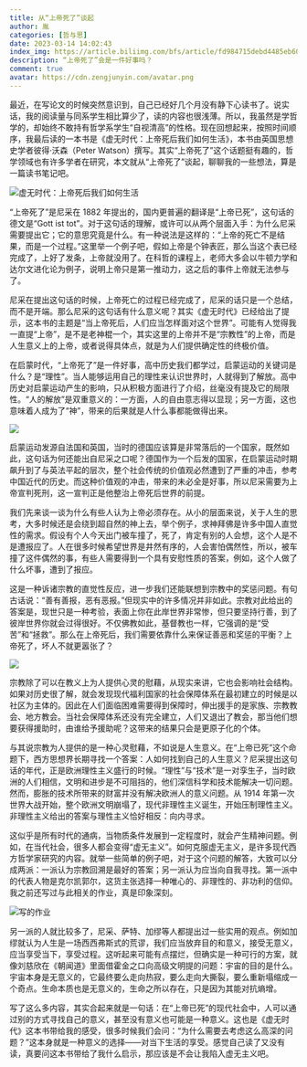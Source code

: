 ```yaml
---
title: 从“上帝死了”谈起
author: 胤
categories: [哲与思]
date: 2023-03-14 14:02:43
index_img: https://article.biliimg.com/bfs/article/fd984715debd4485eb6067d5eaac9c5ea4b56ee6.jpg@500w.webp
description: “上帝死了”会是一件好事吗？
comment: true
avatar: https://cdn.zengjunyin.com/avatar.png
---
```


最近，在写论文的时候突然意识到，自己已经好几个月没有静下心读书了。说实话，我的阅读量与同系学生相比算少了，读的内容也很浅薄。所以，我虽然是学哲学的，却始终不敢持有哲学系学生“自视清高”的性格。现在回想起来，按照时间顺序，我最后读的一本书是《虚无时代：上帝死后我们如何生活》，本书由英国思想史学者彼得·沃森（Peter Watson）撰写。其实“上帝死了”这个话题挺有趣的，哲学领域也有许多学者在研究，本文就从“上帝死了”谈起，聊聊我的一些想法，算是一篇读书笔记吧。

![虚无时代：上帝死后我们如何生活](https://article.biliimg.com/bfs/article/2db378d54a1319aa9f99db9f8c78fad6b8c3573e.jpg@800w_400h_1c.webp)

“上帝死了”是尼采在 1882 年提出的，国内更普遍的翻译是“上帝已死”，这句话的德文是“Gott ist tot”。对于这句话的理解，或许可以从两个层面入手：为什么尼采需要提出它；它的意思究竟是什么。有一种说法是这样的：“上帝的死亡不是结果，而是一个过程。”这里举一个例子吧，假如上帝是个钟表匠，那么当这个表已经完成了，上好了发条，上帝就没用了。在科哲的课程上，老师大多会以牛顿力学和达尔文进化论为例子，说明上帝只是第一推动力，这之后的事件上帝就无法参与了。

尼采在提出这句话的时候，上帝死亡的过程已经完成了，尼采的话只是一个总结，而不是开端。那么尼采的这句话有什么意义呢？其实《虚无时代》已经给出了提示，这本书的主题是“当上帝死后，人们应当怎样面对这个世界”。可能有人觉得我一直提“上帝”，是不是老神棍一个，其实这里的上帝并不是“宗教性”的上帝，而是人生意义上的上帝，或者说得具体点，就是为人们提供确定性的终极价值。

在启蒙时代，“上帝死了”是一件好事，高中历史我们都学过，启蒙运动的关键词是什么？是“理性”。当人能够运用自己的理性来认识世界时，人就得到了解放。高中历史对启蒙运动产生的影响，只从积极方面进行了介绍，丝毫没有提及它的局限性。“人的解放”是双重意义的：一方面，人的自由意志得以显现；另一方面，这也意味着人成为了“神”，带来的后果就是人什么事都能做得出来。

![](https://article.biliimg.com/bfs/article/fb19a243a5b6da30940b8ea53a0e36001cf08e06.jpg@800w_400h_1c.webp)

启蒙运动发源自法国和英国，当时的德国应该算是非常落后的一个国家，既然如此，这句话为何还能出自尼采之口呢？德国作为一个后发的国家，在启蒙运动时期飙升到了与英法平起的层次，整个社会传统的价值观必然遭到了严重的冲击，参考中国近代的历史。而这种价值观的冲击，带来的未必全是好事，所以尼采需要为上帝宣判死刑，这一宣判正是他整治上帝死后世界的前提。

我们先来谈一谈为什么有些人认为上帝必须存在。从小的层面来说，关于人生的思考，大多时候还是会绕到超自然的神上去，举个例子，求神拜佛是许多中国人直觉性的需求。假设有个人今天出门被车撞了，死了，肯定有别的人会想，这个人是不是遭报应了。人在很多时候希望世界是井然有序的，人会害怕偶然性，所以，被车撞了这件偶然的事，有些人需要得到一个具有安慰性质的答案，例如，这个人做了什么坏事，遭到了报应。

这是一种诉诸宗教的直觉性反应，进一步我们还能联想到宗教中的奖惩问题。有句古话说：“善有善报，恶有恶报。”但现实中的许多情况并非如此。宗教对此给出的答案是，现世只是一种考验，表面上你在此岸世界非常惨，但只要坚持行善，到了彼岸世界你就会过得很好。不仅佛教如此，基督教也一样，它强调的是“受苦”和“拯救”。那么在上帝死后，我们需要依靠什么来保证善恶和奖惩的平衡？上帝死了，坏人不就更嚣张了？

![](https://article.biliimg.com/bfs/article/a491a7ece453afbb4ba76e9a19e35b816ca4f9e1.jpg@800w_400h_1c.webp)

宗教除了可以在教义上为人提供心灵的慰藉，从现实来讲，它也会影响社会结构。如果对历史很了解，就会发现现代福利国家的社会保障体系在最初建立的时候是以社区为主体的。因此在人们面临困难需要得到保障时，伸出援手的是家族、宗教教会、地方教会。当社会保障体系还没有完全建立，人们又退出了教会，那当他们想要获得援助时，由谁给予援助呢？这带来的结果只会是更原子化的个体。

与其说宗教为人提供的是一种心灵慰藉，不如说是人生意义。在“上帝已死”这个命题下，西方思想界长期寻找一个答案：人如何找到自己的人生意义？尼采提出这句话的年代，正是欧洲理性主义盛行的时候。“理性”与“技术”是一对孪生子，当时欧洲的人们相信，文明和进步是不可阻挡的，他们深信科学和技术能解决一切问题。然而，膨胀的技术所带来的财富并没有解决欧洲人的意义问题。从 1914 年第一次世界大战开始，整个欧洲文明崩塌了，现代非理性主义诞生，开始压制理性主义。非理性主义给出的答案与理性主义恰好相反：向内寻求。

这似乎是所有时代的通病，当物质条件发展到一定程度时，就会产生精神问题。例如，在当代社会，很多人都会变得“虚无主义”。如何克服虚无主义，是许多现代西方哲学家研究的内容。就举一些简单的例子吧，对于这个问题的解答，大致可以分成两派：一派认为宗教回溯是最好的答案；另一派认为应当向自我寻找。第一派中的代表人物是克尔凯郭尔，这货主张选择一种唯心的、非理性的、非功利的信仰。我之前还写过与此相关的作业，真是印象深刻。

![写的作业](https://article.biliimg.com/bfs/article/73b412ec034d7ceb78b959619ae9a8dfb6e7fcef.png@800w_400h_1c.webp)

另一派的人就比较多了，尼采、萨特、加缪等人都提出过一些实用的观点。例如加缪就认为人生是一场西西弗斯式的荒谬，我们应当放弃目的和意义，接受无意义，应当享受当下，享受过程。这听起来可能有点摆烂，但确实是一种可行的方案，就像刘慈欣在《朝闻道》里面借霍金之口向高级文明提的问题：宇宙的目的是什么。宇宙本身是无意义的，它最终要么走向热寂，要么走向大撕裂，要么重新塌缩成一个奇点。生命本质也是无意义的，生命之所以存在，只是因为其能对抗熵增。

写了这么多内容，其实合起来就是一句话：在“上帝已死”的现代社会中，人可以通过别的方式寻找自己的意义，甚至没有意义也可能是一种意义。这也是《虚无时代》这本书带给我的感受，很多时候我们会问：“为什么需要去考虑这么高深的问题？”这本身就是一种意义的选择——对当下生活的享受。感觉自己读了又没有读，真要问这本书带给了我什么启示，那应该是不会让我陷入虚无主义吧。